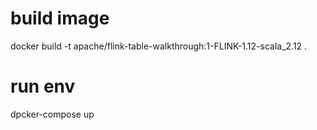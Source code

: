 # build image
docker build -t apache/flink-table-walkthrough:1-FLINK-1.12-scala_2.12 .

# run env
dpcker-compose up